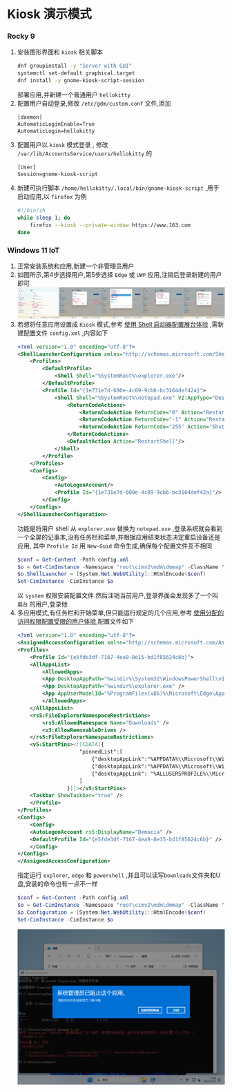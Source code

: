 # Kiosk 演示模式
### Rocky 9
1. 安装图形界面和 `kiosk` 相关脚本
    ```bash
    dnf groupinstall -y "Server with GUI"
    systemctl set-default graphical.target
    dnf install -y gnome-kiosk-script-session
    ```
    部署应用,并新建一个普通用户 `hellokitty`
2. 配置用户自动登录,修改 `/etc/gdm/custom.conf` 文件,添加
    ```
    [daemon]
    AutomaticLoginEnable=True
    AutomaticLogin=hellokitty
    ```
3. 配置用户以 `kiosk` 模式登录 , 修改 `/var/lib/AccountsService/users/hellokitty` 的
    ```
    [User]
    Session=gnome-kiosk-script
    ```
4. 新建可执行脚本 `/home/hellokitty/.local/bin/gnome-kiosk-script` ,用于启动应用,以 `firefox` 为例
    ```bash
    #!/bin/sh
    while sleep 1; do
        firefox --kiosk --private-window https://www.163.com
    done
    ```
### Windows 11 IoT
1. 正常安装系统和应用,新建一个非管理员用户
2. 如图所示,第4步选择用户,第5步选择 `Edge` 或 `UWP` 应用,注销后登录新建的用户即可
    ![](./38.png)
3. 若想将任意应用设置成 `Kiosk` 模式,参考 [使用 Shell 启动器配置展台体验](https://learn.microsoft.com/zh-cn/windows/configuration/assigned-access/shell-launcher/quickstart-kiosk?tabs=ps) ,需新建配置文件 `config.xml` ,内容如下
    ```xml
    <?xml version="1.0" encoding="utf-8"?>
    <ShellLauncherConfiguration xmlns="http://schemas.microsoft.com/ShellLauncher/2018/Configuration" xmlns:V2="http://schemas.microsoft.com/ShellLauncher/2019/Configuration">
        <Profiles>
            <DefaultProfile>
                <Shell Shell="%SystemRoot%\explorer.exe"/>
            </DefaultProfile>
            <Profile Id="{1e731e7d-600e-4c09-9cb6-bc3164def42a}">
                <Shell Shell="%SystemRoot%\notepad.exe" V2:AppType="Desktop" V2:AllAppsFullScreen="true">
                    <ReturnCodeActions>
                        <ReturnCodeAction ReturnCode="0" Action="RestartShell"/>
                        <ReturnCodeAction ReturnCode="-1" Action="RestartDevice"/>
                        <ReturnCodeAction ReturnCode="255" Action="ShutdownDevice"/>
                    </ReturnCodeActions>
                    <DefaultAction Action="RestartShell"/>
                </Shell>
            </Profile>
        </Profiles>
        <Configs>
            <Config>
                <AutoLogonAccount/>
                <Profile Id="{1e731e7d-600e-4c09-9cb6-bc3164def42a}"/>
            </Config>
        </Configs>
    </ShellLauncherConfiguration>
    ```
    功能是将用户 shell 从 `explorer.exe` 替换为 `notepad.exe` ,登录系统就会看到一个全屏的记事本,没有任务栏和菜单,并根据应用结束状态决定重启设备还是应用, 其中 `Profile Id` 用 `New-Guid` 命令生成,确保每个配置文件互不相同
    ```ps1
    $conf = Get-Content -Path config.xml
    $o = Get-CimInstance -Namespace "root\cimv2\mdm\dmmap" -ClassName "MDM_AssignedAccess"
    $o.ShellLauncher = [System.Net.WebUtility]::HtmlEncode($conf)
    Set-CimInstance -CimInstance $o
    ```
    以 `system` 权限安装配置文件.然后注销当前用户,登录界面会发现多了一个叫 `展台` 的用户,登录他
4. 多应用模式,有任务栏和开始菜单,但只能运行规定的几个应用,参考 [使用分配的访问权限配置受限的用户体验](https://learn.microsoft.com/zh-cn/windows/configuration/assigned-access/quickstart-restricted-user-experience?tabs=ps&pivots=windows-11),配置文件如下
    ```xml
    <?xml version="1.0" encoding="utf-8"?>
    <AssignedAccessConfiguration xmlns="http://schemas.microsoft.com/AssignedAccess/2017/config" xmlns:rs5="http://schemas.microsoft.com/AssignedAccess/201810/config" xmlns:v3="http://schemas.microsoft.com/AssignedAccess/2020/config" xmlns:v5="http://schemas.microsoft.com/AssignedAccess/2022/config">
    <Profiles>
        <Profile Id="{e5fde3df-7167-4ea9-8e15-bd1f85624c6b}">
        <AllAppsList>
            <AllowedApps>
            <App DesktopAppPath="%windir%\System32\WindowsPowerShell\v1.0\Powershell.exe" />
            <App DesktopAppPath="%windir%\explorer.exe" />
            <App AppUserModelId="%ProgramFiles(x86)%\Microsoft\Edge\Application\msedge.exe" />
            </AllowedApps>
        </AllAppsList>
        <rs5:FileExplorerNamespaceRestrictions>
            <rs5:AllowedNamespace Name="Downloads" />
            <v3:AllowRemovableDrives />
        </rs5:FileExplorerNamespaceRestrictions>
        <v5:StartPins><![CDATA[{
                        "pinnedList":[
                            {"desktopAppLink":"%APPDATA%\\Microsoft\\Windows\\Start Menu\\Programs\\Windows PowerShell\\Windows PowerShell.lnk"},
                            {"desktopAppLink":"%APPDATA%\\Microsoft\\Windows\\Start Menu\\Programs\\File Explorer.lnk"},
                            {"desktopAppLink": "%ALLUSERSPROFILE%\\Microsoft\\Windows\\Start Menu\\Programs\\Microsoft Edge.lnk"}
                        ]
                    }]]></v5:StartPins>
        <Taskbar ShowTaskbar="true" />
        </Profile>
    </Profiles>
    <Configs>
        <Config>
        <AutoLogonAccount rs5:DisplayName="Demacia" />
        <DefaultProfile Id="{e5fde3df-7167-4ea9-8e15-bd1f85624c6b}" />
        </Config>
    </Configs>
    </AssignedAccessConfiguration>
    ```
    指定运行 `explorer`, `edge` 和 `powershell` ,并且可以读写`Downloads`文件夹和U盘,安装的命令也有一点不一样
    ```ps1
    $conf = Get-Content -Path config.xml
    $o = Get-CimInstance -Namespace "root\cimv2\mdm\dmmap" -ClassName "MDM_AssignedAccess"
    $o.Configuration = [System.Net.WebUtility]::HtmlEncode($conf)
    Set-CimInstance -CimInstance $o
    ```
    ![](./26.png)